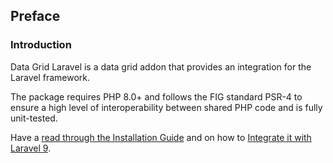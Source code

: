 ## Preface

### Introduction

Data Grid Laravel is a data grid addon that provides an integration for the Laravel framework.

The package requires PHP 8.0+ and follows the FIG standard PSR-4 to ensure a high level of interoperability between shared PHP code and is fully unit-tested.

Have a [read through the Installation Guide](#installation) and on how to [Integrate it with Laravel 9](#integration).
